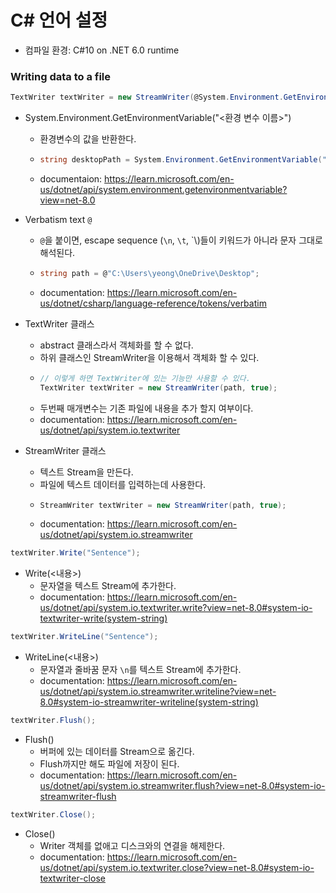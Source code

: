 # C# 언어 설정

- 컴파일 환경: C#10 on .NET 6.0 runtime

### Writing data to a file
```C#
TextWriter textWriter = new StreamWriter(@System.Environment.GetEnvironmentVariable("OUTPUT_PATH"), true);
```

- System.Environment.GetEnvironmentVariable("<환경 변수 이름>")
  - 환경변수의 값을 반환한다.
  - ```C#
    string desktopPath = System.Environment.GetEnvironmentVariable("Desktop");
    ```
  -  documentaion: https://learn.microsoft.com/en-us/dotnet/api/system.environment.getenvironmentvariable?view=net-8.0

- Verbatism text `@`
  - `@`을 붙이면, escape sequence (`\n`, `\t`, `\\)들이 키워드가 아니라 문자 그대로 해석된다.
  - ```C#
    string path = @"C:\Users\yeong\OneDrive\Desktop";
    ```
  - documentation: https://learn.microsoft.com/en-us/dotnet/csharp/language-reference/tokens/verbatim


- TextWriter 클래스
  - abstract 클래스라서 객체화를 할 수 없다.
  - 하위 클래스인 StreamWriter을 이용해서 객체화 할 수 있다.
  - ```C#
    // 이렇게 하면 TextWriter에 있는 기능만 사용할 수 있다.
    TextWriter textWriter = new StreamWriter(path, true);
    ```
  - 두번째 매개변수는 기존 파일에 내용을 추가 할지 여부이다.
  - documentation: https://learn.microsoft.com/en-us/dotnet/api/system.io.textwriter

- StreamWriter 클래스
  - 텍스트 Stream을 만든다.
  - 파일에 텍스트 데이터를 입력하는데 사용한다.
  - ```C#
    StreamWriter textWriter = new StreamWriter(path, true);
    ```
  - documentation: https://learn.microsoft.com/en-us/dotnet/api/system.io.streamwriter

```C#
textWriter.Write("Sentence");
```
 
- Write(<내용>)
  - 문자열을 텍스트 Stream에 추가한다.
  -  documentation: https://learn.microsoft.com/en-us/dotnet/api/system.io.textwriter.write?view=net-8.0#system-io-textwriter-write(system-string)

```C#
textWriter.WriteLine("Sentence");
```

- WriteLine(<내용>)
  - 문자열과 줄바꿈 문자 `\n`를 텍스트 Stream에 추가한다.
  - documentation: https://learn.microsoft.com/en-us/dotnet/api/system.io.streamwriter.writeline?view=net-8.0#system-io-streamwriter-writeline(system-string)

```C#
textWriter.Flush();
```

- Flush()
  - 버퍼에 있는 데이터를 Stream으로 옮긴다.
  - Flush까지만 해도 파일에 저장이 된다.
  - documentation: https://learn.microsoft.com/en-us/dotnet/api/system.io.streamwriter.flush?view=net-8.0#system-io-streamwriter-flush

```C#
textWriter.Close();
```

- Close()
  - Writer 객체를 없애고 디스크와의 연결을 해제한다.
  - documentation: https://learn.microsoft.com/en-us/dotnet/api/system.io.textwriter.close?view=net-8.0#system-io-textwriter-close
